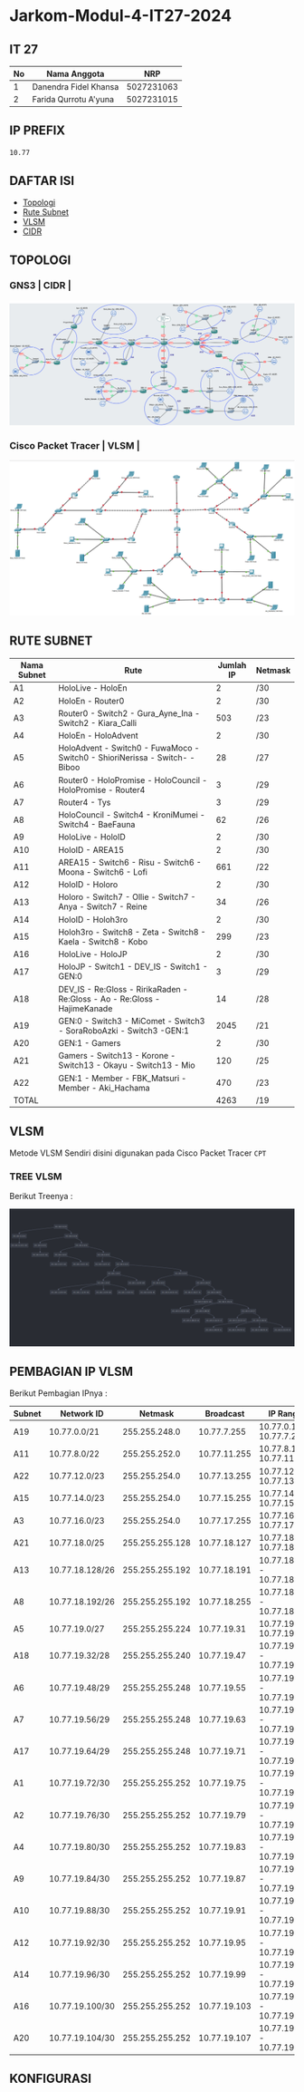 # Jarkom-Modul-4-IT27-2024

## IT 27

| No  | Nama Anggota          | NRP        |
| --- | --------------------- | ---------- |
| 1   | Danendra Fidel Khansa | 5027231063 |
| 2   | Farida Qurrotu A'yuna | 5027231015 |

## IP PREFIX

`10.77`

## DAFTAR ISI

- [Topologi](#topologi)
- [Rute Subnet](#rute-subnet)
- [VLSM](#vlsm)
- [CIDR](#cidr)

## TOPOLOGI

### GNS3 | CIDR |

![alt text](<img/Topologi GNS.png>)

### Cisco Packet Tracer | VLSM |

![alt text](<img/Topologi CPT.png>)

## RUTE SUBNET

| Nama Subnet | Rute                                                                        | Jumlah IP | Netmask |
| ----------- | --------------------------------------------------------------------------- | --------- | ------- |
| A1          | HoloLive - HoloEn                                                           | 2         | /30     |
| A2          | HoloEn - Router0                                                            | 2         | /30     |
| A3          | Router0 - Switch2 - Gura_Ayne_Ina - Switch2 - Kiara_Calli                   | 503       | /23     |
| A4          | HoloEn - HoloAdvent                                                         | 2         | /30     |
| A5          | HoloAdvent - Switch0 - FuwaMoco - Switch0 - ShioriNerissa - Switch- - Biboo | 28        | /27     |
| A6          | Router0 - HoloPromise - HoloCouncil - HoloPromise - Router4                 | 3         | /29     |
| A7          | Router4 - Tys                                                               | 3         | /29     |
| A8          | HoloCouncil - Switch4 - KroniMumei - Switch4 - BaeFauna                     | 62        | /26     |
| A9          | HoloLive - HoloID                                                           | 2         | /30     |
| A10         | HoloID - AREA15                                                             | 2         | /30     |
| A11         | AREA15 - Switch6 - Risu - Switch6 - Moona - Switch6 - Lofi                  | 661       | /22     |
| A12         | HoloID - Holoro                                                             | 2         | /30     |
| A13         | Holoro - Switch7 - Ollie - Switch7 - Anya - Switch7 - Reine                 | 34        | /26     |
| A14         | HoloID - Holoh3ro                                                           | 2         | /30     |
| A15         | Holoh3ro - Switch8 - Zeta - Switch8 - Kaela - Switch8 - Kobo                | 299       | /23     |
| A16         | HoloLive - HoloJP                                                           | 2         | /30     |
| A17         | HoloJP - Switch1 - DEV_IS - Switch1 - GEN:0                                 | 3         | /29     |
| A18         | DEV_IS - Re:Gloss - RirikaRaden - Re:Gloss - Ao - Re:Gloss - HajimeKanade   | 14        | /28     |
| A19         | GEN:0 - Switch3 - MiComet - Switch3 - SoraRoboAzki - Switch3 -GEN:1         | 2045      | /21     |
| A20         | GEN:1 - Gamers                                                              | 2         | /30     |
| A21         | Gamers - Switch13 - Korone - Switch13 - Okayu - Switch13 - Mio              | 120       | /25     |
| A22         | GEN:1 - Member - FBK_Matsuri - Member - Aki_Hachama                         | 470       | /23     |
| TOTAL       |                                                                             | 4263      | /19     |

## VLSM

Metode VLSM Sendiri disini digunakan pada Cisco Packet Tracer `CPT`

### TREE VLSM

Berikut Treenya :

![alt text](<img/VLSM Tree.png>)

## PEMBAGIAN IP VLSM

Berikut Pembagian IPnya :

| Subnet | Network ID      | Netmask         | Broadcast    | IP Range                    |
| ------ | --------------- | --------------- | ------------ | --------------------------- |
| A19    | 10.77.0.0/21    | 255.255.248.0   | 10.77.7.255  | 10.77.0.1 - 10.77.7.254     |
| A11    | 10.77.8.0/22    | 255.255.252.0   | 10.77.11.255 | 10.77.8.1 - 10.77.11.254    |
| A22    | 10.77.12.0/23   | 255.255.254.0   | 10.77.13.255 | 10.77.12.1 - 10.77.13.254   |
| A15    | 10.77.14.0/23   | 255.255.254.0   | 10.77.15.255 | 10.77.14.1 - 10.77.15.254   |
| A3     | 10.77.16.0/23   | 255.255.254.0   | 10.77.17.255 | 10.77.16.1 - 10.77.17.254   |
| A21    | 10.77.18.0/25   | 255.255.255.128 | 10.77.18.127 | 10.77.18.1 - 10.77.18.126   |
| A13    | 10.77.18.128/26 | 255.255.255.192 | 10.77.18.191 | 10.77.18.129 - 10.77.18.190 |
| A8     | 10.77.18.192/26 | 255.255.255.192 | 10.77.18.255 | 10.77.18.193 - 10.77.18.254 |
| A5     | 10.77.19.0/27   | 255.255.255.224 | 10.77.19.31  | 10.77.19.1 - 10.77.19.30    |
| A18    | 10.77.19.32/28  | 255.255.255.240 | 10.77.19.47  | 10.77.19.33 - 10.77.19.46   |
| A6     | 10.77.19.48/29  | 255.255.255.248 | 10.77.19.55  | 10.77.19.49 - 10.77.19.54   |
| A7     | 10.77.19.56/29  | 255.255.255.248 | 10.77.19.63  | 10.77.19.57 - 10.77.19.62   |
| A17    | 10.77.19.64/29  | 255.255.255.248 | 10.77.19.71  | 10.77.19.65 - 10.77.19.70   |
| A1     | 10.77.19.72/30  | 255.255.255.252 | 10.77.19.75  | 10.77.19.73 - 10.77.19.74   |
| A2     | 10.77.19.76/30  | 255.255.255.252 | 10.77.19.79  | 10.77.19.77 - 10.77.19.78   |
| A4     | 10.77.19.80/30  | 255.255.255.252 | 10.77.19.83  | 10.77.19.81 - 10.77.19.82   |
| A9     | 10.77.19.84/30  | 255.255.255.252 | 10.77.19.87  | 10.77.19.85 - 10.77.19.86   |
| A10    | 10.77.19.88/30  | 255.255.255.252 | 10.77.19.91  | 10.77.19.89 - 10.77.19.90   |
| A12    | 10.77.19.92/30  | 255.255.255.252 | 10.77.19.95  | 10.77.19.93 - 10.77.19.94   |
| A14    | 10.77.19.96/30  | 255.255.255.252 | 10.77.19.99  | 10.77.19.97 - 10.77.19.98   |
| A16    | 10.77.19.100/30 | 255.255.255.252 | 10.77.19.103 | 10.77.19.101 - 10.77.19.102 |
| A20    | 10.77.19.104/30 | 255.255.255.252 | 10.77.19.107 | 10.77.19.105 - 10.77.19.106 |

## KONFIGURASI
